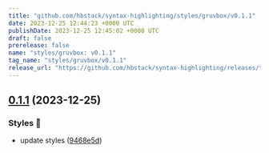 ```yaml
---
title: "github.com/hbstack/syntax-highlighting/styles/gruvbox/v0.1.1"
date: 2023-12-25 12:44:23 +0000 UTC
publishDate: 2023-12-25 12:45:02 +0000 UTC
draft: false
prerelease: false
name: "styles/gruvbox: v0.1.1"
tag_name: "styles/gruvbox/v0.1.1"
release_url: "https://github.com/hbstack/syntax-highlighting/releases/tag/styles/gruvbox/v0.1.1"
---
```


## [0.1.1](https://github.com/hbstack/syntax-highlighting/compare/styles/gruvbox/v0.1.0...styles/gruvbox/v0.1.1) (2023-12-25)


### Styles 🎨

* update styles ([9468e5d](https://github.com/hbstack/syntax-highlighting/commit/9468e5d054f6c1775a1966bcf308506cebd2f804))
